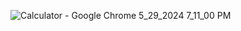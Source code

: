 ![Calculator - Google Chrome 5_29_2024 7_11_00 PM](https://github.com/Rathod-Pratik/Projects/assets/151390737/72cb6d72-1742-453f-9ca9-6a45f405d1fb)
